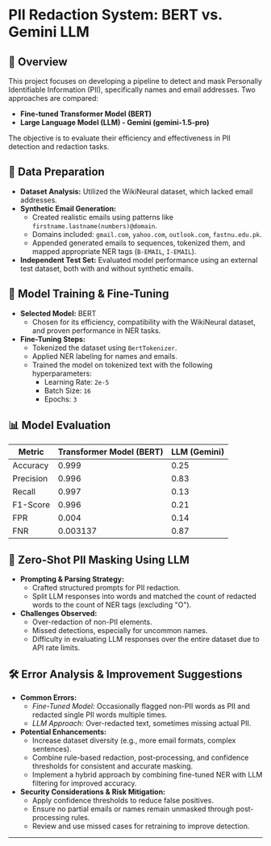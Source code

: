 # PII Redaction System: BERT vs. Gemini LLM
## 📌 Overview

This project focuses on developing a pipeline to detect and mask Personally Identifiable Information (PII), specifically names and email addresses. Two approaches are compared:

- **Fine-tuned Transformer Model (BERT)**
- **Large Language Model (LLM) - Gemini (gemini-1.5-pro)**

The objective is to evaluate their efficiency and effectiveness in PII detection and redaction tasks.

## 📂 Data Preparation

- **Dataset Analysis:** Utilized the WikiNeural dataset, which lacked email addresses.
- **Synthetic Email Generation:**
  - Created realistic emails using patterns like `firstname.lastname(numbers)@domain`.
  - Domains included: `gmail.com`, `yahoo.com`, `outlook.com`, `fastnu.edu.pk`.
  - Appended generated emails to sequences, tokenized them, and mapped appropriate NER tags (`B-EMAIL`, `I-EMAIL`).
- **Independent Test Set:** Evaluated model performance using an external test dataset, both with and without synthetic emails.

## 🧠 Model Training & Fine-Tuning

- **Selected Model:** BERT
  - Chosen for its efficiency, compatibility with the WikiNeural dataset, and proven performance in NER tasks.
- **Fine-Tuning Steps:**
  - Tokenized the dataset using `BertTokenizer`.
  - Applied NER labeling for names and emails.
  - Trained the model on tokenized text with the following hyperparameters:
    - Learning Rate: `2e-5`
    - Batch Size: `16`
    - Epochs: `3`

## 📊 Model Evaluation

| Metric     | Transformer Model (BERT) | LLM (Gemini) |
|------------|--------------------------|--------------|
| Accuracy   | 0.999                    | 0.25         |
| Precision  | 0.996                    | 0.83         |
| Recall     | 0.997                    | 0.13         |
| F1-Score   | 0.996                    | 0.21         |
| FPR        | 0.004                    | 0.14         |
| FNR        | 0.003137                 | 0.87         |

## 🤖 Zero-Shot PII Masking Using LLM

- **Prompting & Parsing Strategy:**
  - Crafted structured prompts for PII redaction.
  - Split LLM responses into words and matched the count of redacted words to the count of NER tags (excluding "O").
- **Challenges Observed:**
  - Over-redaction of non-PII elements.
  - Missed detections, especially for uncommon names.
  - Difficulty in evaluating LLM responses over the entire dataset due to API rate limits.

## 🛠️ Error Analysis & Improvement Suggestions

- **Common Errors:**
  - *Fine-Tuned Model:* Occasionally flagged non-PII words as PII and redacted single PII words multiple times.
  - *LLM Approach:* Over-redacted text, sometimes missing actual PII.
- **Potential Enhancements:**
  - Increase dataset diversity (e.g., more email formats, complex sentences).
  - Combine rule-based redaction, post-processing, and confidence thresholds for consistent and accurate masking.
  - Implement a hybrid approach by combining fine-tuned NER with LLM filtering for improved accuracy.
- **Security Considerations & Risk Mitigation:**
  - Apply confidence thresholds to reduce false positives.
  - Ensure no partial emails or names remain unmasked through post-processing rules.
  - Review and use missed cases for retraining to improve detection.
---
